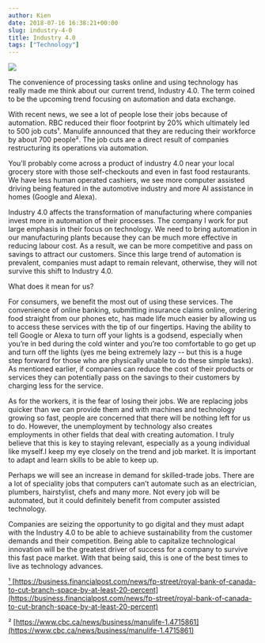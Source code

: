 ```yaml
---
author: Kien
date: 2018-07-16 16:38:21+00:00
slug: industry-4-0
title: Industry 4.0
tags: ["Technology"]
---
```


![](./industry.jpg)

The convenience of processing tasks online and using technology has really made me think about our current trend, Industry 4.0. The term coined to be the upcoming trend focusing on automation and data exchange.

With recent news, we see a lot of people lose their jobs because of automation. RBC reduced their floor footprint by 20% which ultimately led to 500 job cuts¹. Manulife announced that they are reducing their workforce by about 700 people². The job cuts are a direct result of companies restructuring its operations via automation.

You’ll probably come across a product of industry 4.0 near your local grocery store with those self-checkouts and even in fast food restaurants. We have less human operated cashiers, we see more computer assisted driving being featured in the automotive industry and more AI assistance in homes (Google and Alexa).

Industry 4.0 affects the transformation of manufacturing where companies invest more in automation of their processes. The company I work for put large emphasis in their focus on technology. We need to bring automation in our manufacturing plants because they can be much more effective in reducing labour cost. As a result, we can be more competitive and pass on savings to attract our customers. Since this large trend of automation is prevalent, companies must adapt to remain relevant, otherwise, they will not survive this shift to Industry 4.0.

What does it mean for us?

For consumers, we benefit the most out of using these services. The convenience of online banking, submitting insurance claims online, ordering food straight from our phones etc, has made life much easier by allowing us to access these services with the tip of our fingertips. Having the ability to tell Google or Alexa to turn off your lights is a godsend, especially when you’re in bed during the cold winter and you’re too comfortable to go get up and turn off the lights (yes me being extremely lazy -- but this is a huge step forward for those who are physically unable to do these simple tasks). As mentioned earlier, if companies can reduce the cost of their products or services they can potentially pass on the savings to their customers by charging less for the service.

As for the workers, it is the fear of losing their jobs. We are replacing jobs quicker than we can provide them and with machines and technology growing so fast, people are concerned that there will be nothing left for us to do. However, the unemployment by technology also creates employments in other fields that deal with creating automation. I truly believe that this is key to staying relevant, especially as a young individual like myself.I keep my eye closely on the trend and job market. It is important to adapt and learn skills to be able to keep up.

Perhaps we will see an increase in demand for skilled-trade jobs. There are a lot of speciality jobs that computers can’t automate such as an electrician, plumbers, hairstylist, chefs and many more. Not every job will be automated, but it could definitely benefit from computer assisted technology.

Companies are seizing the opportunity to go digital and they must adapt with the Industry 4.0 to be able to achieve sustainability from the customer demands and their competition. Being able to capitalize technological innovation will be the greatest driver of success for a company to survive this fast pace market. With that being said, this is one of the best times to live as technology advances.

[¹ ](https://business.financialpost.com/news/fp-street/royal-bank-of-canada-to-cut-branch-space-by-at-least-20-percent)[https://business.financialpost.com/news/fp-street/royal-bank-of-canada-to-cut-branch-space-by-at-least-20-percent](https://business.financialpost.com/news/fp-street/royal-bank-of-canada-to-cut-branch-space-by-at-least-20-percent)

² [https://www.cbc.ca/news/business/manulife-1.4715861](https://www.cbc.ca/news/business/manulife-1.4715861)
